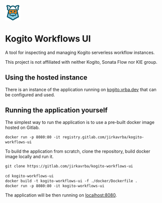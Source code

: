 <img src="./public/kogito.svg" width="50">

# Kogito Workflows UI

A tool for inspecting and managing Kogito serverless workflow instances.

This project is not affiliated with neither Kogito, Sonata Flow nor KIE group.

## Using the hosted instance

There is an instance of the application running on [kogito.vrba.dev](https://kogito.vrba.dev) that can be configured and used. 

## Running the application yourself

The simplest way to run the application is to use a pre-built docker image hosted on Gitlab.

```
docker run -p 8080:80 -it registry.gitlab.com/jirkavrba/kogito-workflows-ui
```

To build the application from scratch, clone the repository, build docker image locally and run it.

```
git clone https://gitlab.com/jirkavrba/kogito-workflows-ui

cd kogito-workflows-ui
docker build -t kogito-workflows-ui -f ./docker/Dockerfile .
docker run -p 8080:80 -it kogito-workflows-ui
```

The application will be then running on [localhost:8080](http://localhost:8080). 
